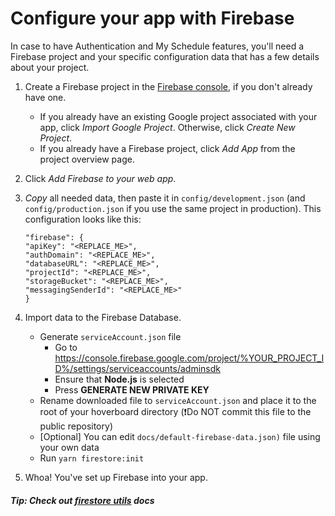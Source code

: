 # Configure your app with Firebase

In case to have Authentication and My Schedule features, you'll need a Firebase project and your specific configuration data that has a few details about your project.



1. Create a Firebase project in the [Firebase console](https://console.firebase.google.com/), if you don't already have one.

	- If you already have an existing Google project associated with your app, click *Import Google Project*. Otherwise, click *Create New Project*.
	- If you already have a Firebase project, click *Add App* from the project overview page.

1. Click *Add Firebase to your web app*.
1. *Copy* all needed data, then paste it in `config/development.json` (and `config/production.json` if you use the same project in production). This configuration looks like this:

	```
	"firebase": {
    "apiKey": "<REPLACE_ME>",
    "authDomain": "<REPLACE_ME>",
    "databaseURL": "<REPLACE_ME>",
    "projectId": "<REPLACE_ME>",
    "storageBucket": "<REPLACE_ME>",
    "messagingSenderId": "<REPLACE_ME>"
	}
	```
	
1. Import data to the Firebase Database.
	- Generate `serviceAccount.json` file
		- Go to https://console.firebase.google.com/project/%YOUR_PROJECT_ID%/settings/serviceaccounts/adminsdk
		- Ensure that **Node.js** is selected
		- Press **GENERATE NEW PRIVATE KEY**
	- Rename downloaded file to `serviceAccount.json` and place it to the root of your hoverboard directory (❗Do NOT commit this file to the public repository)
	- [Optional] You can edit `docs/default-firebase-data.json)` file using your own data
	- Run `yarn firestore:init`

1. Whoa! You've set up Firebase into your app.

##### Tip: Check out [firestore utils](./firebase-utils.md) docs
